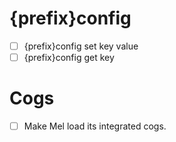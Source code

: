 # {prefix}config

- [ ] {prefix}config set key value
- [ ] {prefix}config get key

# Cogs

- [ ] Make Mel load its integrated cogs.

